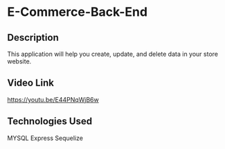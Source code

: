 # E-Commerce-Back-End

## Description
This application will help you create, update, and delete data in your store website. 

## Video Link
https://youtu.be/E44PNqWjB6w

## Technologies Used
MYSQL
Express
Sequelize
